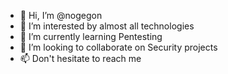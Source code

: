 - 👋 Hi, I’m @nogegon
- 👀 I’m interested by almost all technologies
- 🌱 I’m currently learning Pentesting
- 💞️ I’m looking to collaborate on Security projects
- 📫 Don't hesitate to reach me

<!---
nogegon/nogegon is a ✨ special ✨ repository because its `README.md` (this file) appears on your GitHub profile.
You can click the Preview link to take a look at your changes.
--->
